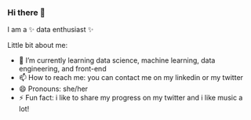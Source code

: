 ### Hi there 👋


I am a ✨ data enthusiast ✨

Little bit about me:

- 🌱 I’m currently learning data science, machine learning, data engineering, and front-end
- 📫 How to reach me: you can contact me on my linkedin or my twitter
- 😄 Pronouns: she/her
- ⚡ Fun fact: i like to share my progress on my twitter and i like music a lot!
